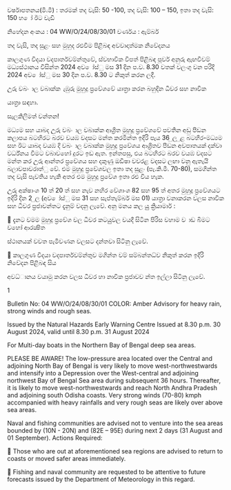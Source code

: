 වර්ෂාපතනය(මි.මී) : තරමක් තද වැසි: 50 -100, තද වැසි: 100 – 150, ඉතා තද වැසි: 150 හ ෝ ඊට වැඩි

නිහේදන අංකය : 04 WW/O/24/08/30/01 වර්ණය : ඇම්බර්

තද වැසි, තද සුළං සහ මුහුද රළුවීම පිළිබඳ අවවාදාත්මක නිවේදනය

කාලගුණ විදයා වදපාර්තවම්න්තුවේ, ස්වභාවික විපත් පිළිබඳ පූර්ව අනුරු ඇඟවීවම් මධ්‍යස්ථානය විසින්ත 2024 අව ෝස්ු මස 31 දින ප.ව. 8.30 වතක් වලංගු වන පරිදි 2024 අව ෝස්ු මස 30 දින ප.ව. 8.30 ට නිකුත් කරන ලදී.

උුරු වබං ාල වබාක්ක ැඹුරු මුහුදු ප්‍රවේශවේ යාත්‍රා කරන බහුදින ධීවර සහ නාවික

යාත්‍රා සඳහා.

සැලකිලිමත් වන්තන!

මධ්‍යම සහ යාබද උුරු වබං ාල වබාක්ක ආශ්‍රිත මුහුදු ප්‍රවේශවේ පවතින අඩු පීඩන කලාපය බටහිරට බරව වයඹ වදසට මන්ත කරමින්ත ඉදිරි පැය 36 ුල ුළ බටහිර-මධ්‍යම සහ ඊට යාබද වයඹ දි වබං ාල වබාක්ක මුහුදු ප්‍රවේශය ආශ්‍රිතව පීඩන අවපාතයක් දක්වා වර්ධ්‍නය වීමට වබාවහෝ දුරට ඉඩ ඇත. ඉන්තපසු, එය බටහිරට බරව වයඹ වදසට මන්ත කර උුරු ආන්තර ප්‍රවේශය සහ දකුණු ඔඩිෂා වවරළ වදසට ලඟා වනු ඇතැයි බලාවපාවරාත්ු වේ. එම මුහුදු ප්‍රවේශවල ඉතා තද සුළං (පැ.කි.මී. 70-80), සමගින්ත තද වැසි පැවතිය හැකි අතර එම මුහුදු ප්‍රවේශ ඉතා රළු විය හැක.

උුරු අක්ෂාංශ 10 ත් 20 ත් සහ නැව නහිර වේශාංශ 82 සහ 95 ත් අතර මුහුදු ප්‍රවේශයට ඉදිරි දින 2 ුල (අව ෝස්ු මස 31 සහ සැප්තැම්බර් මස 01) යාත්‍රා වනාකරන වලස නාවික සහ ධීවර ප්‍රජාවන්තට දැනුම් වදනු ලැවේ. අනු මනය කල යුු ක්‍රියාමාර් :

 දැනට වමම මුහුදු ප්‍රවේශ වල ධීවර කටයුුවල වයදී සිටින පිරිස වහාම ව ාඩ බිමට වහෝ ආරක්‍ෂිත

ස්ථානයක් වවත පැමිවණන වලසට දන්තවා සිටිනු ලැවේ.

 කාලගුණ විදයා වදපාර්තවම්න්තුව මගින්ත වම් සම්බන්තධ්‍ව නිකුත් කරන ඉදිරි නිවේදන පිළිබඳ සිය

අවධ්‍ානය වයාමු කරන වලස ධීවර හා නාවික ප්‍රජාවව න්ත ඉල්ලා සිටිනු ලැවේ.

1

Bulletin No: 04 WW/O/24/08/30/01 COLOR: Amber Advisory for heavy rain, strong winds and rough seas.

Issued by the Natural Hazards Early Warning Centre Issued at 8.30 p.m. 30 August 2024, valid until 8.30 p.m. 31 August 2024

For Multi-day boats in the Northern Bay of Bengal deep sea areas.

PLEASE BE AWARE! The low-pressure area located over the Central and adjoining North Bay of Bengal is very likely to move west-northwestwards and intensify into a Depression over the West-central and adjoining northwest Bay of Bengal Sea area during subsequent 36 hours. Thereafter, it is likely to move west-northwestwards and reach North Andhra Pradesh and adjoining south Odisha coasts. Very strong winds (70-80) kmph accompanied with heavy rainfalls and very rough seas are likely over above sea areas.

Naval and fishing communities are advised not to venture into the sea areas bounded by (10N - 20N) and (82E – 95E) during next 2 days (31 August and 01 September). Actions Required:

 Those who are out at aforementioned sea regions are advised to return to coasts or moved safer areas immediately.

 Fishing and naval community are requested to be attentive to future forecasts issued by the Department of Meteorology in this regard.